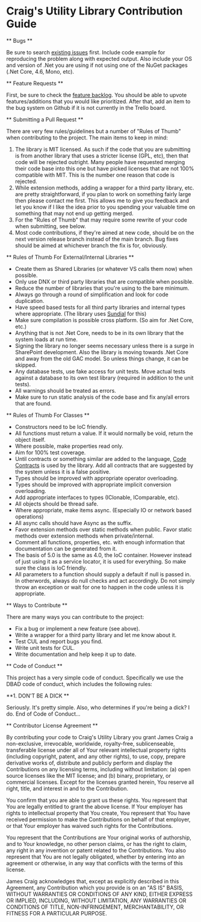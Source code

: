 Craig's Utility Library Contribution Guide
==========================================

** Bugs **

Be sure to search [existing issues](https://github.com/JaCraig/Craig-s-Utility-Library/issues) first. Include code example for reproducing the problem along with expected output. Also include your OS and version of .Net you are using if not using one of the NuGet packages (.Net Core, 4.6, Mono, etc).

** Feature Requests **

First, be sure to check the [feature backlog](https://trello.com/b/CLOTGldq/projects). You should be able to upvote features/additions that you would like prioritized. After that, add an item to the bug system on Github if it is not currently in the Trello board. 

** Submitting a Pull Request **

There are very few rules/guidelines but a number of "Rules of Thumb" when contributing to the project. The main items to keep in mind:

1. The library is MIT licensed. As such if the code that you are submitting is from another library that uses a stricter license (GPL, etc), then that code will be rejected outright. Many people have requested merging their code base into this one but have picked licenses that are not 100% compatible with MIT. This is the number one reason that code is rejected.
2. While extension methods, adding a wrapper for a third party library, etc. are pretty straightforward, if you plan to work on something fairly large then please contact me first. This allows me to give you feedback and let you know if I like the idea prior to you spending your valuable time on something that may not end up getting merged.
3. For the "Rules of Thumb" that may require some rewrite of your code when submitting, see below.
4. Most code contributions, if they're aimed at new code, should be on the next version release branch instead of the main branch. Bug fixes should be aimed at whichever branch the fix is for, obviously.

** Rules of Thumb For External/Internal Libraries **
* Create them as Shared Libraries (or whatever VS calls them now) when possible.
* Only use DNX or third party libraries that are compatible when possible.
* Reduce the number of libraries that you're using to the bare minimum.
* Always go through a round of simplification and look for code duplication.
* Have speed based tests for all third party libraries and internal types where appropriate. (The library uses [Sundial](https://github.com/JaCraig/Sundial) for this)
* Make sure compilation is possible cross platform. (So aim for .Net Core, etc.)
* Anything that is not .Net Core, needs to be in its own library that the system loads at run time.
* Signing the library no longer seems necessary unless there is a surge in SharePoint development. Also the library is moving towards .Net Core and away from the old GAC model. So unless things change, it can be skipped.
* Any database tests, use fake access for unit tests. Move actual tests against a database to its own test library (required in addition to the unit tests).
* All warnings should be treated as errors.
* Make sure to run static analysis of the code base and fix any/all errors that are found.

** Rules of Thumb For Classes **
* Constructors need to be IoC friendly.
* All functions must return a value. If it would normally be void, return the object itself.
* Where possible, make properties read only.
* Aim for 100% test coverage.
* Until contracts or something similar are added to the language, [Code Contracts](http://research.microsoft.com/en-us/projects/contracts/) is used by the library. Add all contracts that are suggested by the system unless it is a false positive.
* Types should be improved with appropriate operator overloading.
* Types should be improved with appropriate implicit conversion overloading.
* Add appropriate interfaces to types (IClonable, IComparable, etc).
* All objects should be thread safe.
* Where appropriate, make items async. (Especially IO or network based operations)
* All async calls should have Async as the suffix.
* Favor extension methods over static methods when public. Favor static methods over extension methods when private/internal.
* Comment all functions, properties, etc. with enough information that documentation can be generated from it.
* The basis of 5.0 is the same as 4.0, the IoC container. However instead of just using it as a service locator, it is used for everything. So make sure the class is IoC friendly.
* All parameters to a function should supply a default if null is passed in. In otherwords, always do null checks and act accordingly. Do not simply throw an exception or wait for one to happen in the code unless it is appropriate.

** Ways to Contribute **

There are many ways you can contribute to the project:

* Fix a bug or implement a new feature (see above).
* Write a wrapper for a third party library and let me know about it.
* Test CUL and report bugs you find.
* Write unit tests for CUL.
* Write documentation and help keep it up to date.

** Code of Conduct **

This project has a very simple code of conduct. Specifically we use the DBAD code of conduct, which includes the following rules:

**1. DON'T BE A DICK **

Seriously. It's pretty simple. Also, who determines if you're being a dick? I do. End of Code of Conduct...

** Contributor License Agreement **

By contributing your code to Craig's Utility Library you grant James Craig a non-exclusive, irrevocable, worldwide, royalty-free, sublicenseable, transferable license under all of Your relevant intellectual property rights (including copyright, patent, and any other rights), to use, copy, prepare derivative works of, distribute and publicly perform and display the Contributions on any licensing terms, including without limitation: (a) open source licenses like the MIT license; and (b) binary, proprietary, or commercial licenses. Except for the licenses granted herein, You reserve all right, title, and interest in and to the Contribution.

You confirm that you are able to grant us these rights. You represent that You are legally entitled to grant the above license. If Your employer has rights to intellectual property that You create, You represent that You have received permission to make the Contributions on behalf of that employer, or that Your employer has waived such rights for the Contributions.

You represent that the Contributions are Your original works of authorship, and to Your knowledge, no other person claims, or has the right to claim, any right in any invention or patent related to the Contributions. You also represent that You are not legally obligated, whether by entering into an agreement or otherwise, in any way that conflicts with the terms of this license.

James Craig acknowledges that, except as explicitly described in this Agreement, any Contribution which you provide is on an "AS IS" BASIS, WITHOUT WARRANTIES OR CONDITIONS OF ANY KIND, EITHER EXPRESS OR IMPLIED, INCLUDING, WITHOUT LIMITATION, ANY WARRANTIES OR CONDITIONS OF TITLE, NON-INFRINGEMENT, MERCHANTABILITY, OR FITNESS FOR A PARTICULAR PURPOSE.